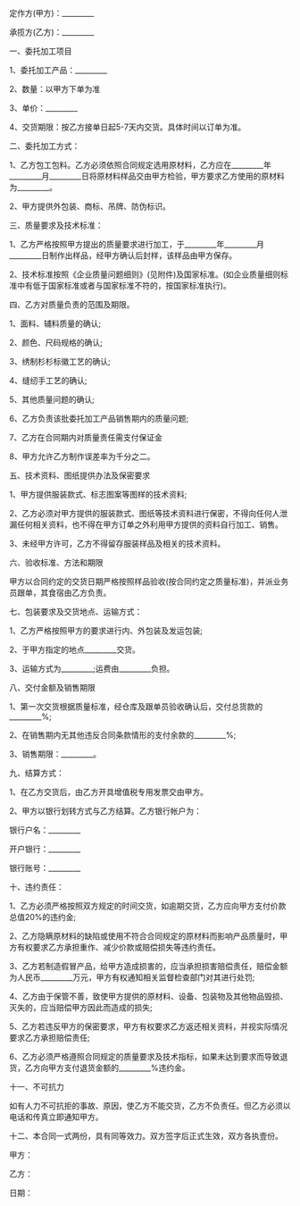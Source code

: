
 


定作方(甲方)：_________


承揽方(乙方)：_________


一、委托加工项目


1、委托加工产品：_________


2、数量：以甲方下单为准


3、单价：_________


4、交货期限：按乙方接单日起5-7天内交货。具体时间以订单为准。


二、委托加工方式：


1、乙方包工包料。乙方必须依照合同规定选用原材料，乙方应在_________年_________月_________日将原材料样品交由甲方检验，甲方要求乙方使用的原材料为_________。


2、甲方提供外包装、商标、吊牌、防伪标识。


三、质量要求及技术标准：


1、乙方严格按照甲方提出的质量要求进行加工，于_________年_________月_________日制作出样品，经甲方确认后封样，该样品由甲方保存。


2、技术标准按照《企业质量问题细则》(见附件)及国家标准。(如企业质量细则标准中有低于国家标准或者与国家标准不符的，按国家标准执行)。


四、乙方对质量负责的范围及期限。


1、面料、辅料质量的确认;


2、颜色、尺码规格的确认;


3、绣制杉杉标徽工艺的确认;


4、缝纫手工艺的确认;


5、其他质量问题的确认;


6、乙方负责该批委托加工产品销售期内的质量问题;


7、乙方在合同期内对质量责任需支付保证金


8、甲方允许乙方制作误差率为千分之二。


五、技术资料、图纸提供办法及保密要求


1、甲方提供服装款式、标志图案等图样的技术资料;


2、乙方必须对甲方提供的服装款式、图纸等技术资料进行保密，不得向任何人泄漏任何相关资料，也不得在甲方订单之外利用甲方提供的资料自行加工、销售。


3、未经甲方许可，乙方不得留存服装样品及相关的技术资料。


六、验收标准、方法和期限


甲方以合同约定的交货日期严格按照样品验收(按合同约定之质量标准)，并派业务员跟单，其食宿由乙方负责。


七、包装要求及交货地点、运输方式：


1、乙方严格按照甲方的要求进行内、外包装及发运包装;


2、于甲方指定的地点_________交货。


3、运输方式为_________;运费由_________负担。


八、交付金额及销售期限


1、第一次交货根据质量标准，经仓库及跟单员验收确认后，交付总货款的_________%;


2、在销售期内无其他违反合同条款情形的支付余款的_________%;


3、销售期限：_________。


九、结算方式：


1、在乙方交货后，由乙方开具增值税专用发票交由甲方。


2、甲方以银行划转方式与乙方结算。乙方银行帐户为：


银行户名：_________


开户银行：_________


银行账号：_________


十、违约责任：


1、乙方必须严格按照双方规定的时间交货，如逾期交货，乙方应向甲方支付价款总值20%的违约金;


2、乙方隐瞒原材料的缺陷或使用不符合合同规定的原材料而影响产品质量时，甲方有权要求乙方承担重作、减少价款或赔偿损失等违约责任。


3、乙方若制造假冒产品，给甲方造成损害的，应当承担损害赔偿责任，赔偿金额为人民币_________万元，甲方有权通知相关监督检查部门对其进行处罚;


4、乙方由于保管不善，致使甲方提供的原材料、设备、包装物及其他物品毁损、灭失的，应当赔偿甲方因此而造成的损失;


5、乙方若违反甲方的保密要求，甲方有权要求乙方返还相关资料，并视实际情况要求乙方承担赔偿责任;


6、乙方必须严格遵照合同规定的质量要求及技术指标，如果未达到要求而导致退货，乙方向甲方支付退货金额的_________%违约金。


十一、不可抗力


如有人力不可抗拒的事故、原因，使乙方不能交货，乙方不负责任。但乙方必须以电话和传真立即通知甲方。


十二、本合同一式两份，具有同等效力。双方签字后正式生效，双方各执壹份。


甲方：


乙方：


日期：

 


 

 
 
 
 
 
  


  
 

  


  


  
 
 
 
 

